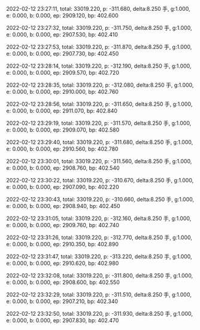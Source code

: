 2022-02-12 23:27:11, total: 33019.220, p: -311.680, delta:8.250 手, g:1.000, e: 0.000, b: 0.000, ep: 2909.120, bp: 402.600

2022-02-12 23:27:32, total: 33019.220, p: -311.750, delta:8.250 手, g:1.000, e: 0.000, b: 0.000, ep: 2907.530, bp: 402.410

2022-02-12 23:27:53, total: 33019.220, p: -311.870, delta:8.250 手, g:1.000, e: 0.000, b: 0.000, ep: 2907.730, bp: 402.450

2022-02-12 23:28:14, total: 33019.220, p: -312.190, delta:8.250 手, g:1.000, e: 0.000, b: 0.000, ep: 2909.570, bp: 402.720

2022-02-12 23:28:35, total: 33019.220, p: -312.080, delta:8.250 手, g:1.000, e: 0.000, b: 0.000, ep: 2910.000, bp: 402.760

2022-02-12 23:28:56, total: 33019.220, p: -311.650, delta:8.250 手, g:1.000, e: 0.000, b: 0.000, ep: 2911.070, bp: 402.840

2022-02-12 23:29:19, total: 33019.220, p: -311.570, delta:8.250 手, g:1.000, e: 0.000, b: 0.000, ep: 2909.070, bp: 402.580

2022-02-12 23:29:40, total: 33019.220, p: -311.680, delta:8.250 手, g:1.000, e: 0.000, b: 0.000, ep: 2910.560, bp: 402.780

2022-02-12 23:30:01, total: 33019.220, p: -311.560, delta:8.250 手, g:1.000, e: 0.000, b: 0.000, ep: 2908.760, bp: 402.540

2022-02-12 23:30:22, total: 33019.220, p: -310.670, delta:8.250 手, g:1.000, e: 0.000, b: 0.000, ep: 2907.090, bp: 402.220

2022-02-12 23:30:43, total: 33019.220, p: -310.660, delta:8.250 手, g:1.000, e: 0.000, b: 0.000, ep: 2908.940, bp: 402.450

2022-02-12 23:31:05, total: 33019.220, p: -312.160, delta:8.250 手, g:1.000, e: 0.000, b: 0.000, ep: 2909.760, bp: 402.740

2022-02-12 23:31:26, total: 33019.220, p: -312.770, delta:8.250 手, g:1.000, e: 0.000, b: 0.000, ep: 2910.350, bp: 402.890

2022-02-12 23:31:47, total: 33019.220, p: -313.220, delta:8.250 手, g:1.000, e: 0.000, b: 0.000, ep: 2910.620, bp: 402.980

2022-02-12 23:32:08, total: 33019.220, p: -311.800, delta:8.250 手, g:1.000, e: 0.000, b: 0.000, ep: 2908.600, bp: 402.550

2022-02-12 23:32:29, total: 33019.220, p: -311.510, delta:8.250 手, g:1.000, e: 0.000, b: 0.000, ep: 2907.210, bp: 402.340

2022-02-12 23:32:50, total: 33019.220, p: -311.930, delta:8.250 手, g:1.000, e: 0.000, b: 0.000, ep: 2907.830, bp: 402.470